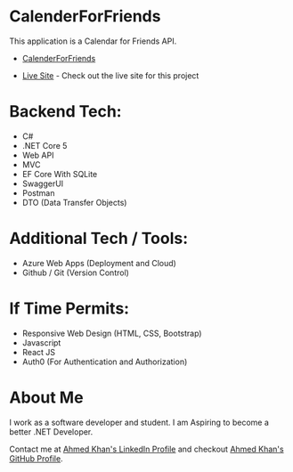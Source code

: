 # CalenderForFriends

This application is a Calendar for Friends API.

* [CalenderForFriends](CalenderForFriends)

* [Live Site](https://calenderforfriends.azurewebsites.net/swagger/index.html) - Check out the live site for this project

# Backend Tech:

* C#
* .NET Core 5 
* Web API
* MVC
* EF Core With SQLite
* SwaggerUI
* Postman 
* DTO (Data Transfer Objects)

# Additional Tech / Tools: 

* Azure Web Apps (Deployment and Cloud)
* Github / Git (Version Control)

# If Time Permits: 
* Responsive Web Design (HTML, CSS, Bootstrap)
* Javascript 
* React JS
* Auth0 (For Authentication and Authorization)

# About Me

I work as a software developer and student. I am Aspiring to become a better .NET Developer.  

Contact me at [Ahmed Khan's LinkedIn Profile](https://www.linkedin.com/in/ahmedkhansoftware/) and checkout  [Ahmed Khan's GitHub Profile](https://github.com/ahmedkhansoftware).